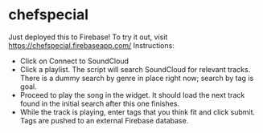 chefspecial
===========
Just deployed this to Firebase!
To try it out, visit https://chefspecial.firebaseapp.com/
Instructions:
- Click on Connect to SoundCloud
- Click a playlist. The script will search SoundCloud for relevant tracks. There is a dummy search by genre in place right now; search by tag is goal.
- Proceed to play the song in the widget. It should load the next track found in the initial search after this one finishes.
- While the track is playing, enter tags that you think fit and click submit. Tags are pushed to an external Firebase database.